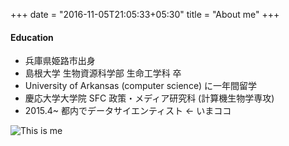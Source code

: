 +++
date = "2016-11-05T21:05:33+05:30"
title = "About me"
+++

#### Education

- 兵庫県姫路市出身
- 島根大学 生物資源科学部 生命工学科 卒
- University of Arkansas (computer science) に一年間留学
- 慶応大学大学院 SFC 政策・メディア研究科 (計算機生物学専攻)
- 2015.4~ 都内でデータサイエンティスト ← いまココ

![This is me][1]



[1]: /img/about.jpg
